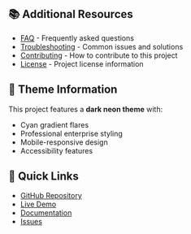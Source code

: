 
## 📚 Additional Resources

- [FAQ](faq.md) - Frequently asked questions
- [Troubleshooting](troubleshooting.md) - Common issues and solutions
- [Contributing](../CONTRIBUTING.md) - How to contribute to this project
- [License](../LICENSE) - Project license information

## 🎨 Theme Information

This project features a **dark neon theme** with:
- Cyan gradient flares
- Professional enterprise styling
- Mobile-responsive design
- Accessibility features

## 🚀 Quick Links

- [GitHub Repository](https://github.com/TiaAstor/windows-dev-setup)
- [Live Demo](https://tiaastor.github.io/windows-dev-setup)
- [Documentation](https://github.com/TiaAstor/windows-dev-setup/wiki)
- [Issues](https://github.com/TiaAstor/windows-dev-setup/issues)

